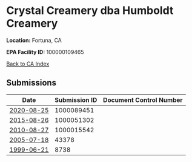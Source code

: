 # Crystal Creamery dba Humboldt Creamery

**Location:** Fortuna, CA

**EPA Facility ID:** 100000109465

[Back to CA Index](../../index.md)

## Submissions

| Date | Submission ID | Document Control Number |
|------|--------------|-------------------------|
| [2020-08-25](submissions/1000089451.md) | 1000089451 |  |
| [2015-08-26](submissions/1000051302.md) | 1000051302 |  |
| [2010-08-27](submissions/1000015542.md) | 1000015542 |  |
| [2005-07-18](submissions/43378.md) | 43378 |  |
| [1999-06-21](submissions/8738.md) | 8738 |  |
